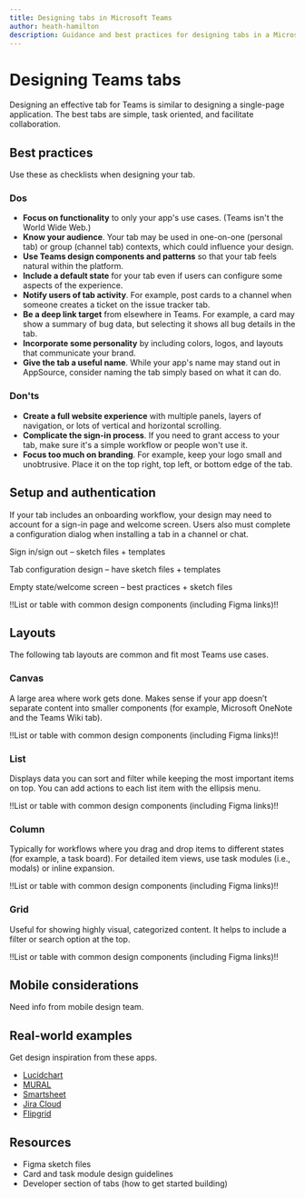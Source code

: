 ```yaml
---
title: Designing tabs in Microsoft Teams
author: heath-hamilton
description: Guidance and best practices for designing tabs in a Microsoft Teams app.
---
```

# Designing Teams tabs

Designing an effective tab for Teams is similar to designing a single-page application. The best tabs are simple, task oriented, and facilitate collaboration.

## Best practices

Use these as checklists when designing your tab.

### Dos

* **Focus on functionality** to only your app's use cases. (Teams isn't the World Wide Web.)
* **Know your audience**. Your tab may be used in one-on-one (personal tab) or group (channel tab) contexts, which could influence your design.
* **Use Teams design components and patterns** so that your tab feels natural within the platform.
* **Include a default state** for your tab even if users can configure some aspects of the experience.
* **Notify users of tab activity**. For example, post cards to a channel when someone creates a ticket on the issue tracker tab.
* **Be a deep link target** from elsewhere in Teams. For example, a card may show a summary of bug data, but selecting it shows all bug details in the tab.
* **Incorporate some personality** by including colors, logos, and layouts that communicate your brand.
* **Give the tab a useful name**. While your app's name may stand out in AppSource, consider naming the tab simply based on what it can do.

### Don'ts

* **Create a full website experience** with multiple panels, layers of navigation, or lots of vertical and horizontal scrolling.
* **Complicate the sign-in process**. If you need to grant access to your tab, make sure it's a simple workflow or people won't use it.
* **Focus too much on branding**. For example, keep your logo small and unobtrusive. Place it on the top right, top left, or bottom edge of the tab.

## Setup and authentication

If your tab includes an onboarding workflow, your design may need to account for a sign-in page and welcome screen. Users also must complete a configuration dialog when installing a tab in a channel or chat.

Sign in/sign out – sketch files + templates

Tab configuration design – have sketch files + templates

Empty state/welcome screen – best practices + sketch files

!!List or table with common design components (including Figma links)!!

## Layouts

The following tab layouts are common and fit most Teams use cases.

### Canvas

A large area where work gets done. Makes sense if your app doesn’t separate content into smaller components (for example, Microsoft OneNote and the Teams Wiki tab).

!!List or table with common design components (including Figma links)!!

### List

Displays data you can sort and filter while keeping the most important items on top. You can add actions to each list item with the ellipsis menu.

!!List or table with common design components (including Figma links)!!

### Column

Typically for workflows where you drag and drop items to different states (for example, a task board). For detailed item views, use task modules (i.e., modals) or inline expansion.

!!List or table with common design components (including Figma links)!!

### Grid

Useful for showing highly visual, categorized content. It helps to include a filter or search option at the top.

!!List or table with common design components (including Figma links)!!

## Mobile considerations

Need info from mobile design team.

## Real-world examples

Get design inspiration from these apps.

* [Lucidchart](https://teams.microsoft.com/l/app/7f905be6-3226-4a4c-9c54-ab1edce3c99c?source=store-copy-link)
* [MURAL](https://teams.microsoft.com/l/app/c738b607-88dd-4f16-aefe-6a824c65d25d?source=store-copy-link)
* [Smartsheet](https://teams.microsoft.com/l/app/f4d81e8e-4500-44c2-8328-9e06cbe037c5?source=store-copy-link)
* [Jira Cloud](https://teams.microsoft.com/l/app/aa183fd9-7104-46c4-af9f-9ee9b81d717e?source=store-copy-link)
* [Flipgrid](https://teams.microsoft.com/l/app/aa5fe6c5-f91c-45ed-88de-640e235ad21b?source=store-copy-link)

## Resources

* Figma sketch files
* Card and task module design guidelines
* Developer section of tabs (how to get started building)
